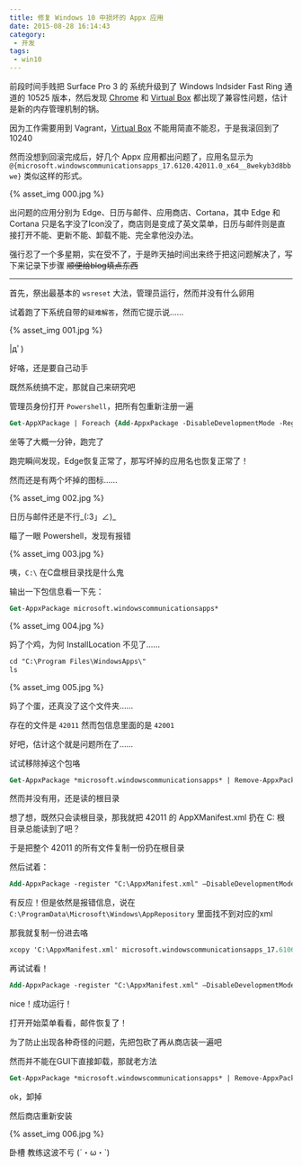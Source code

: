 ```yaml
---
title: 修复 Windows 10 中损坏的 Appx 应用
date: 2015-08-28 16:14:43
category:
 - 开发
tags:
 - win10
---
```


前段时间手贱把 Surface Pro 3 的 系统升级到了 Windows Indsider Fast Ring 通道的 10525 版本，然后发现 [Chrome](https://www.google.com/intl/zh-CN/chrome/browser/desktop/index.html) 和 [Virtual Box](virtualbox.org) 都出现了兼容性问题，估计是新的内存管理机制的锅。

因为工作需要用到 Vagrant，[Virtual Box](http://virtualbox.org) 不能用简直不能忍，于是我滚回到了10240

然而没想到回滚完成后，好几个 Appx 应用都出问题了，应用名显示为 `@{microsoft.windowscommunicationsapps_17.6120.42011.0_x64__8wekyb3d8bbwe}` 类似这样的形式。

{% asset_img 000.jpg %}

出问题的应用分别为 Edge、日历与邮件、应用商店、Cortana，其中 Edge 和 Cortana 只是名字没了Icon没了，商店则是变成了英文菜单，日历与邮件则是直接打开不能、更新不能、卸载不能、完全拿他没办法。

强行忍了一个多星期，实在受不了，于是昨天抽时间出来终于把这问题解决了，写下来记录下步骤 ~~顺便给blog填点东西~~

-----

首先，祭出最基本的 `wsreset` 大法，管理员运行，然而并没有什么卵用

试着跑了下系统自带的`疑难解答`，然而它提示说……

{% asset_img 001.jpg %}

|дﾟ)

好咯，还是要自己动手

既然系统搞不定，那就自己来研究吧

管理员身份打开 `Powershell`，把所有包重新注册一遍

```ps
Get-AppXPackage | Foreach {Add-AppxPackage -DisableDevelopmentMode -Register "$($_.InstallLocation)\AppXManifest.xml"}
```

坐等了大概一分钟，跑完了

跑完瞬间发现，Edge恢复正常了，那写坏掉的应用名也恢复正常了！

然而还是有两个坏掉的图标……

{% asset_img 002.jpg %}

日历与邮件还是不行\_(:3」∠)\_

瞄了一眼 Powershell，发现有报错

{% asset_img 003.jpg %}

咦，`C:\` 在C盘根目录找是什么鬼

输出一下包信息看一下先：

```ps
Get-AppxPackage microsoft.windowscommunicationsapps*
```

{% asset_img 004.jpg %}

妈了个鸡，为何 InstallLocation 不见了……

```ps
cd "C:\Program Files\WindowsApps\"
ls
```

{% asset_img 005.jpg %}

妈了个蛋，还真没了这个文件夹……

存在的文件是 `42011` 然而包信息里面的是 `42001`

好吧，估计这个就是问题所在了……

试试移除掉这个包咯

```ps
Get-AppxPackage *microsoft.windowscommunicationsapps* | Remove-AppxPackage
```

然而并没有用，还是读的根目录

想了想，既然只会读根目录，那我就把 42011 的 AppXManifest.xml 扔在 C: 根目录总能读到了吧？

于是把整个 42011 的所有文件复制一份扔在根目录

然后试着：

```ps
Add-AppxPackage -register "C:\AppxManifest.xml" –DisableDevelopmentMode
```

有反应！但是依然是报错信息，说在 `C:\ProgramData\Microsoft\Windows\AppRepository` 里面找不到对应的xml

那我就复制一份进去咯

```ps
xcopy 'C:\AppxManifest.xml' microsoft.windowscommunicationsapps_17.6106.42001.0_x64__8wekyb3d8bbwe.xml
```

再试试看！

```ps
Add-AppxPackage -register "C:\AppxManifest.xml" –DisableDevelopmentMode
```

nice！成功运行！

打开开始菜单看看，邮件恢复了！

为了防止出现各种奇怪的问题，先把包砍了再从商店装一遍吧

然而并不能在GUI下直接卸载，那就老方法

```ps
Get-AppxPackage *microsoft.windowscommunicationsapps* | Remove-AppxPackage
```

ok，卸掉

然后商店重新安装

{% asset_img 006.jpg %}

卧槽 教练这波不亏 (´・ω・`)
